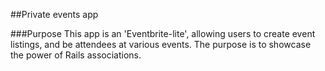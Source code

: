 ##Private events app

###Purpose
This app is an 'Eventbrite-lite', allowing users to create event listings, and be attendees at various events. The purpose is to showcase the power of Rails associations. 
